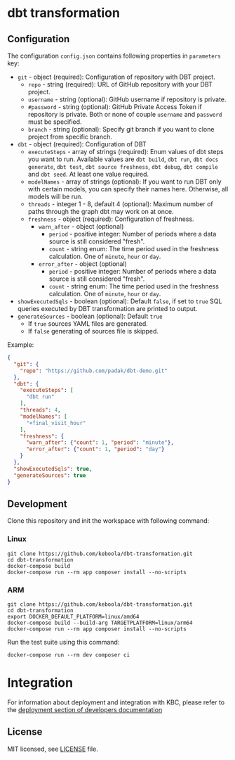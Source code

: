 
# dbt transformation

## Configuration

The configuration `config.json` contains following properties in `parameters` key:
- `git` - object (required): Configuration of repository with DBT project.
    - `repo` - string (required): URL of GitHub repository with your DBT project.
    - `username` - string (optional): GitHub username if repository is private.
    - `#password` - string (optional): GitHub Private Access Token if repository is private. Both or none of couple `username` and `password` must be specified.
    - `branch` - string (optional): Specify git branch if you want to clone project from specific branch.
- `dbt` - object (required): Configuration of DBT
    - `executeSteps` - array of strings (required): Enum values of dbt steps you want to run. Available values are `dbt build`, `dbt run`, `dbt docs generate`, `dbt test`, `dbt source freshness`, `dbt debug`, `dbt compile` and `dbt seed`. At least one value required.
    - `modelNames` - array of strings (optional): If you want to run DBT only with certain models, you can specify their names here. Otherwise, all models will be run.
    - `threads` - integer 1 - 8, default 4 (optional): Maximum number of paths through the graph dbt may work on at once.
    - `freshness` - object (required): Configuration of freshness.
      - `warn_after` - object (optional)
        - `period` - positive integer: Number of periods where a data source is still considered "fresh".
        - `count` - string enum: The time period used in the freshness calculation. One of `minute`, `hour` or `day`.
      - `error_after` - object (optional)
        - `period` - positive integer: Number of periods where a data source is still considered "fresh".
        - `count` - string enum: The time period used in the freshness calculation. One of `minute`, `hour` or `day`.
- `showExecutedSqls` - boolean (optional): Default `false`, if set to `true` SQL queries executed by DBT transformation are printed to output.
- `generateSources` - boolean (optional): Default `true`
  - If `true` sources YAML files are generated. 
  - If `false` generating of sources file is skipped. 

Example:
```json
{
  "git": {
    "repo": "https://github.com/padak/dbt-demo.git"
  },
  "dbt": {
    "executeSteps": [
      "dbt run"
    ],
    "threads": 4,
    "modelNames": [
      "+final_visit_hour"
    ],
    "freshness": {
      "warn_after": {"count": 1, "period": "minute"},
      "error_after": {"count": 1, "period": "day"}
    }
  },
  "showExecutedSqls": true,
  "generateSources": true
}
```

## Development
 
Clone this repository and init the workspace with following command:

### Linux
```shell
git clone https://github.com/keboola/dbt-transformation.git
cd dbt-transformation
docker-compose build 
docker-compose run --rm app composer install --no-scripts
```

### ARM
```
git clone https://github.com/keboola/dbt-transformation.git
cd dbt-transformation
export DOCKER_DEFAULT_PLATFORM=linux/amd64
docker-compose build --build-arg TARGETPLATFORM=linux/arm64
docker-compose run --rm app composer install --no-scripts
```

Run the test suite using this command:

```shell
docker-compose run --rm dev composer ci
```
 
# Integration

For information about deployment and integration with KBC, please refer to the [deployment section of developers documentation](https://developers.keboola.com/extend/component/deployment/) 

## License

MIT licensed, see [LICENSE](./LICENSE) file.
